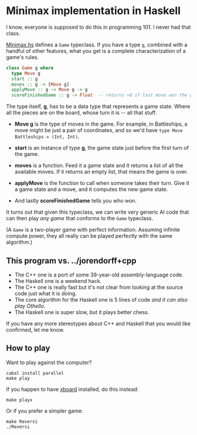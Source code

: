 # Minimax implementation in Haskell

I know, everyone is supposed to do this in programming 101.
I never had that class.

[Minimax.hs](Minimax.hs) defines a `Game` typeclass.
If you have a type `g`, combined with a handful of other features,
what you get is a complete characterization of a game's rules.

```haskell
class Game g where
  type Move g
  start :: g
  moves :: g -> [Move g]
  applyMove :: g -> Move g -> g
  scoreFinishedGame :: g -> Float  -- returns >0 if last move won the game.
```

The type itself, **g**, has to be a data type that represents a game state.
Where all the pieces are on the board, whose turn it is -- all that stuff.

*   **Move g** is the type of moves in the game.
    For example, in Battleships, a move might be just a pair of coordinates,
    and so we'd have `type Move Battleships = (Int, Int)`.

*   **start** is an instance of type **g**, the game state
    just before the first turn of the game.

*   **moves** is a function.
    Feed it a game state and it returns a list of all the available moves.
    If it returns an empty list, that means the game is over.

*   **applyMove** is the function to call when someone takes their turn.
    Give it a game state and a move, and it computes the new game state.

*   And lastly **scoreFinishedGame** tells you who won.

It turns out that given this typeclass,
we can write very generic AI code that can then play *any game*
that conforms to the `Game` typeclass.

(A `Game` is a two-player game with perfect information. Assuming
infinite compute power, they all really can be played perfectly with the
same algorithm.)


## This program vs. ../jorendorff+cpp

*   The C++ one is a port of some 39-year-old assembly-language code.
*   The Haskell one is a weekend hack.
*   The C++ one is really fast
    but it's not clear from looking at the source code just what it is doing.
*   The core algorithm for the Haskell one is 5 lines of code
    *and it can also play Othello*.
*   The Haskell one is super slow, but it plays better chess.

If you have any more stereotypes about C++ and Haskell
that you would like confirmed, let me know.


## How to play

Want to play against the computer?

    cabal install parallel
    make play

If you happen to have [xboard](https://www.gnu.org/software/xboard/) installed,
do this instead:

    make playx

Or if you prefer a simpler game:

    make Reversi
    ./Reversi
